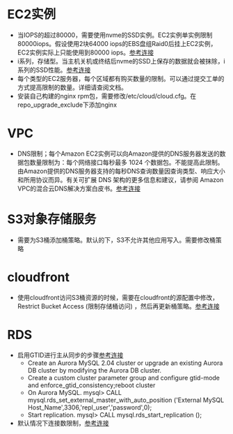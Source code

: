 # EC2实例
- 当IOPS的超过80000，需要使用nvme的SSD实例。EC2实例单实例限制80000iops。假设使用2块64000 iops的EBS盘组Raid0后挂上EC2实例，EC2实例实际上只能使用到80000 iops。[参考连接](https://docs.aws.amazon.com/zh_cn/AWSEC2/latest/UserGuide/EBSVolumeTypes.html)
- i系列，存储型。当主机关机或终结后nvme的SSD上保存的数据就会被抹除，i系列的SSD性能。[参考连接](https://docs.aws.amazon.com/zh_cn/AWSEC2/latest/UserGuide/storage-optimized-instances.html)
- 每个类型的EC2服务器，每个区域都有购买数量的限制。可以通过提交工单的方式提高限制的数量。详细请查阅文档。
- 安装自己构建的nginx rpm包，需要修改/etc/cloud/cloud.cfg。在repo_upgrade_exclude下添加nginx

# VPC
- DNS限制；每个Amazon EC2实例可以向Amazon提供的DNS服务器发送的数据包数量限制为：每个网络接口每秒最多 1024 个数据包。不能提高此限制。由Amazon提供的DNS服务器支持的每秒DNS查询数量因查询类型、响应大小和所用协议而异。有关可扩展 DNS 架构的更多信息和建议，请参阅 Amazon VPC的混合云DNS解决方案白皮书。[参考连接](https://docs.aws.amazon.com/zh_cn/vpc/latest/userguide/vpc-dns.html#vpc-dns-limits)

# S3对象存储服务
- 需要为S3桶添加桶策略。默认的下，S3不允许其他应用写入。需要修改桶策略

# cloudfront
- 使用cloudfront访问S3桶资源的时候，需要在cloudfront的源配置中修改，Restrict Bucket Access (限制存储桶访问) ，然后再更新桶策略。[参考连接](https://docs.aws.amazon.com/zh_cn/AmazonCloudFront/latest/DeveloperGuide/private-content-restricting-access-to-s3.html)
             
# RDS
- 启用GTID进行主从同步的步骤[参考连接](https://aws.amazon.com/cn/blogs/database/amazon-aurora-for-mysql-compatibility-now-supports-global-transaction-identifiers-gtids-replication/)
  - Create an Aurora MySQL 2.04 cluster or upgrade an existing Aurora DB cluster by modifying the Aurora DB cluster. 
  - Create a custom cluster parameter group and configure gtid-mode and enforce_gtid_consistency;reboot cluster
   - On Aurora MySQL. mysql> CALL mysql.rds_set_external_master_with_auto_position ('External MySQL Host_Name',3306,'repl_user','password',0);
   - Start replication. mysql> CALL mysql.rds_start_replication ();
- 默认情况下连接数限制，[参考连接](https://docs.aws.amazon.com/zh_cn/AmazonRDS/latest/AuroraUserGuide/AuroraMySQL.Managing.Performance.html)